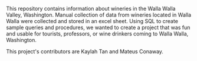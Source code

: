 This repository contains information about wineries in the Walla Walla Valley, Washington. Manual collection of data from wineries located in Walla Walla were collected and stored in an excel sheet. Using SQL to create sample queries and procedures, we wanted to create a project that was fun and usable for tourists, professors, or wine drinkers coming to Walla Walla, Washington.

This project's contributors are Kaylah Tan and Mateus Conaway.
